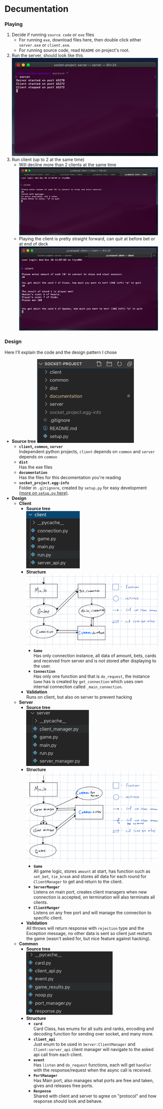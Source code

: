 # Decumentation

### Playing
1. Decide if running `source code` or `exe` files  
    * For running `exe`, download files here, then double click either `server.exe` or `client.exe`.
    * For running source code, read `README` on project's root.
2. Run the server, should look like this
  ![](server-running.png)
3. Run client (up to 2 at the same time)
    * Will decline more than 2 clients at the same time
    ![](client-decline.png) 
    * Playing the client is pretty straight forward, can quit at before bet or at end of deck
    ![](client-playing.png)
### Design
Here I'll explain the code and the design pattern I chose
* **Source tree**
![](source-tree.png)
  * **`client`, `common`, `server`**  
  Independent python projects, `client` depends on `common` and `server` depends on `common`
  * **`dist`**  
  Has the exe files
  * **`documentation`**  
  Has the files for this decomentation you're reading
  * **`socket_project.egg-info`**  
  Folder in `.gitignore`, created by `setup.py` for easy development [(more on `setup.py` here)](https://docs.python.org/3.8/distutils/setupscript.html).
* **Design**
  * **Client**  
    * **Source tree**  
    ![](client-source-tree.png)
    * **Structure**  
      ![](client-struct.png)
      * **`Game`**  
      Has only connection instance, all data of amount, bets, cards and received from server and is not stored after displaying to the user.  
      * **`Connection`**  
      Has only one function and that is `do_request`, the instance `Game` has is created by `get_connection` which uses own internal connection called `_main_connection`.
    * **Validation**  
    Runs on client, but also on server to prevent hacking
  * **Server**  
    * **Source tree**  
    ![](server-source-tree.png)
    * **Structure**  
    ![](server-struct.png)
      * **`Game`**  
      All game logic, stores `amount` at start, has function such as `set_bet`, `tie_break` and stores all data for each round for `ClientManager` to get and return to the client.
      * **`ServerManger`**  
      Listens on main port, creates client managers when new connection is accepted, on termination will also terminate all clients.
      * **`ClientManger`**  
      Listens on any free port and will manage the connection to specific client.
    * **Validation**  
    All throws will return response with `rejection` type and the Exception message, no other data is sent so client just restarts the game (wasn't asked for, but nice feature against hacking).
  * **Common**  
    * **Source tree**  
    ![](common-source-tree.png)
    * **Structure**  
      * **`card`**  
      Card Class, has enums for all suits and ranks, encoding and decoding function for sending over socket, and many more.
      * **`client_api`**  
      Just enum to be used in `Server:ClientManager` and `Client:server_api` client manager will navigate to the asked api call from each client. 
      * **`event`**  
      Has `listen` and `do_request` functions, each will get `handler` with the response/request when the async call is received.   
      * **`PortManager`**  
      Has Main port, also manages what ports are free and taken, gives and releases free ports.  
      * **`Response`**  
      Shared with client and server to agree on "protocol" and how response should look and behave.  


